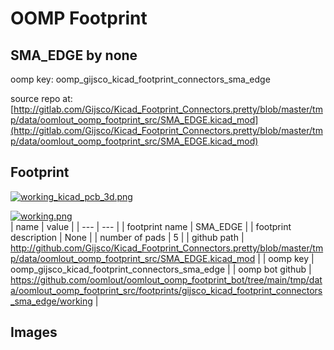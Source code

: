 # OOMP Footprint  
## SMA_EDGE  by none  
  
oomp key: oomp_gijsco_kicad_footprint_connectors_sma_edge  
  
source repo at: [http://gitlab.com/Gijsco/Kicad_Footprint_Connectors.pretty/blob/master/tmp/data/oomlout_oomp_footprint_src/SMA_EDGE.kicad_mod](http://gitlab.com/Gijsco/Kicad_Footprint_Connectors.pretty/blob/master/tmp/data/oomlout_oomp_footprint_src/SMA_EDGE.kicad_mod)  
## Footprint  
  
[![working_kicad_pcb_3d.png](working_kicad_pcb_3d_600.png)](working_kicad_pcb_3d.png)  
  
[![working.png](working_600.png)](working.png)  
| name | value | 
| --- | --- | 
| footprint name | SMA_EDGE | 
| footprint description | None | 
| number of pads | 5 | 
| github path | http://github.com/Gijsco/Kicad_Footprint_Connectors.pretty/blob/master/tmp/data/oomlout_oomp_footprint_src/SMA_EDGE.kicad_mod | 
| oomp key | oomp_gijsco_kicad_footprint_connectors_sma_edge | 
| oomp bot github | https://github.com/oomlout/oomlout_oomp_footprint_bot/tree/main/tmp/data/oomlout_oomp_footprint_src/footprints/gijsco_kicad_footprint_connectors_sma_edge/working | 
## Images  
